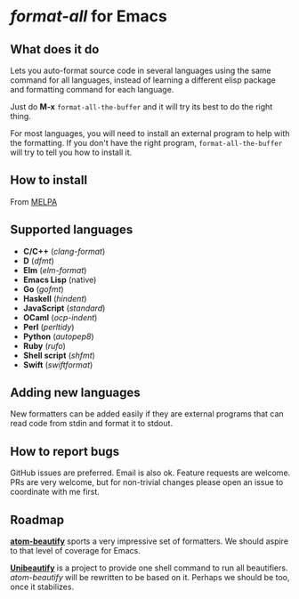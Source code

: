 *format-all* for Emacs
======================

What does it do
---------------

Lets you auto-format source code in several languages using the same
command for all languages, instead of learning a different elisp
package and formatting command for each language.

Just do **M-x** `format-all-the-buffer` and it will try its best to do
the right thing.

For most languages, you will need to install an external program to
help with the formatting.  If you don't have the right program,
`format-all-the-buffer` will try to tell you how to install it.

How to install
--------------

From [MELPA](https://melpa.org/#/?q=format-all)

Supported languages
-------------------

* **C/C++** (*clang-format*)
* **D** (*dfmt*)
* **Elm** (*elm-format*)
* **Emacs Lisp** (native)
* **Go** (*gofmt*)
* **Haskell** (*hindent*)
* **JavaScript** (*standard*)
* **OCaml** (*ocp-indent*)
* **Perl** (*perltidy*)
* **Python** (*autopep8*)
* **Ruby** (*rufo*)
* **Shell script** (*shfmt*)
* **Swift** (*swiftformat*)

Adding new languages
--------------------

New formatters can be added easily if they are external programs that
can read code from stdin and format it to stdout.

How to report bugs
------------------

GitHub issues are preferred. Email is also ok. Feature requests are
welcome. PRs are very welcome, but for non-trivial changes please open
an issue to coordinate with me first.

Roadmap
-------

**[atom-beautify](https://atom.io/packages/atom-beautify#beautifiers)**
sports a very impressive set of formatters. We should aspire to that
level of coverage for Emacs.

**[Unibeautify](https://github.com/Unibeautify/unibeautify)** is a
project to provide one shell command to run all beautifiers.
*atom-beautify* will be rewritten to be based on it. Perhaps we should
be too, once it stabilizes.
